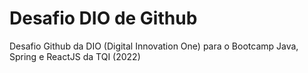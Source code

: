 # Desafio DIO de Github

Desafio Github da DIO (Digital Innovation One) para o Bootcamp Java, Spring e ReactJS da TQI (2022)
